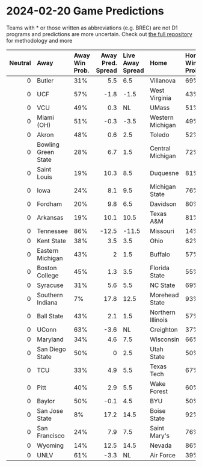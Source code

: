 # 2024-02-20 Game Predictions
Teams with * or those written as abbreviations (e.g. BREC) are not D1 programs and predictions are more uncertain. Check out [the full repository](https://github.com/grdavis/college-basketball-elo) for methodology and more

|   Neutral | Away                | Away Win Prob.   |   Away Pred. Spread | Live Away Spread   | Home              | Home Win Prob.   |   Home Pred. Spread |
|----------:|:--------------------|:-----------------|--------------------:|:-------------------|:------------------|:-----------------|--------------------:|
|         0 | Butler              | 31%              |                 5.5 | 6.5                | Villanova         | 69%              |                -5.5 |
|         0 | UCF                 | 57%              |                -1.8 | -1.5               | West Virginia     | 43%              |                 1.8 |
|         0 | VCU                 | 49%              |                 0.3 | NL                 | UMass             | 51%              |                -0.3 |
|         0 | Miami (OH)          | 51%              |                -0.3 | -3.5               | Western Michigan  | 49%              |                 0.3 |
|         0 | Akron               | 48%              |                 0.6 | 2.5                | Toledo            | 52%              |                -0.6 |
|         0 | Bowling Green State | 28%              |                 6.7 | 1.5                | Central Michigan  | 72%              |                -6.7 |
|         0 | Saint Louis         | 19%              |                10.3 | 8.5                | Duquesne          | 81%              |               -10.3 |
|         0 | Iowa                | 24%              |                 8.1 | 9.5                | Michigan State    | 76%              |                -8.1 |
|         0 | Fordham             | 20%              |                 9.8 | 6.5                | Davidson          | 80%              |                -9.8 |
|         0 | Arkansas            | 19%              |                10.1 | 10.5               | Texas A&M         | 81%              |               -10.1 |
|         0 | Tennessee           | 86%              |               -12.5 | -11.5              | Missouri          | 14%              |                12.5 |
|         0 | Kent State          | 38%              |                 3.5 | 3.5                | Ohio              | 62%              |                -3.5 |
|         0 | Eastern Michigan    | 43%              |                 2   | 1.5                | Buffalo           | 57%              |                -2   |
|         0 | Boston College      | 45%              |                 1.3 | 3.5                | Florida State     | 55%              |                -1.3 |
|         0 | Syracuse            | 31%              |                 5.6 | 5.5                | NC State          | 69%              |                -5.6 |
|         0 | Southern Indiana    | 7%               |                17.8 | 12.5               | Morehead State    | 93%              |               -17.8 |
|         0 | Ball State          | 43%              |                 2.1 | 1.5                | Northern Illinois | 57%              |                -2.1 |
|         0 | UConn               | 63%              |                -3.6 | NL                 | Creighton         | 37%              |                 3.6 |
|         0 | Maryland            | 34%              |                 4.6 | 7.5                | Wisconsin         | 66%              |                -4.6 |
|         0 | San Diego State     | 50%              |                 0   | 2.5                | Utah State        | 50%              |                -0   |
|         0 | TCU                 | 33%              |                 4.9 | 5.5                | Texas Tech        | 67%              |                -4.9 |
|         0 | Pitt                | 40%              |                 2.9 | 5.5                | Wake Forest       | 60%              |                -2.9 |
|         0 | Baylor              | 50%              |                -0.1 | 4.5                | BYU               | 50%              |                 0.1 |
|         0 | San Jose State      | 8%               |                17.2 | 14.5               | Boise State       | 92%              |               -17.2 |
|         0 | San Francisco       | 24%              |                 7.9 | 7.5                | Saint Mary's      | 76%              |                -7.9 |
|         0 | Wyoming             | 14%              |                12.5 | 14.5               | Nevada            | 86%              |               -12.5 |
|         0 | UNLV                | 61%              |                -3.3 | NL                 | Air Force         | 39%              |                 3.3 |